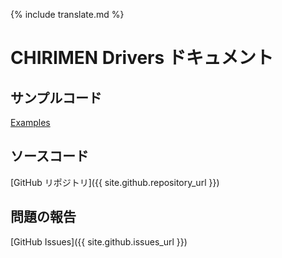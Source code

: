 {% include translate.md %}

# CHIRIMEN Drivers ドキュメント

## サンプルコード

[Examples](examples)

## ソースコード

[GitHub リポジトリ]({{ site.github.repository_url }})

## 問題の報告

[GitHub Issues]({{ site.github.issues_url }})
